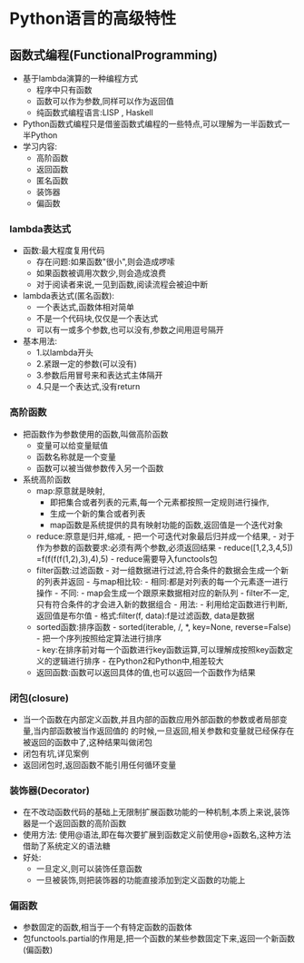 # Python语言的高级特性

## 函数式编程(FunctionalProgramming)
- 基于lambda演算的一种编程方式
  - 程序中只有函数
  - 函数可以作为参数,同样可以作为返回值
  - 纯函数式编程语言:LISP , Haskell
- Python函数式编程只是借鉴函数式编程的一些特点,可以理解为一半函数式一半Python
- 学习内容:
  - 高阶函数
  - 返回函数
  - 匿名函数
  - 装饰器
  - 偏函数

### lambda表达式
- 函数:最大程度复用代码
  - 存在问题:如果函数"很小",则会造成啰嗦
  - 如果函数被调用次数少,则会造成浪费
  - 对于阅读者来说,一见到函数,阅读流程会被迫中断
- lambda表达式(匿名函数):
  - 一个表达式,函数体相对简单
  - 不是一个代码块,仅仅是一个表达式
  - 可以有一或多个参数,也可以没有,参数之间用逗号隔开
- 基本用法:
  - 1.以lambda开头
  - 2.紧跟一定的参数(可以没有)
  - 3.参数后用冒号来和表达式主体隔开
  - 4.只是一个表达式,没有return
### 高阶函数
- 把函数作为参数使用的函数,叫做高阶函数
  - 变量可以给变量赋值
  - 函数名称就是一个变量
  - 函数可以被当做参数传入另一个函数
- 系统高阶函数
  - map:原意就是映射,
      - 即把集合或者列表的元素,每一个元素都按照一定规则进行操作,
      - 生成一个新的集合或者列表
      - map函数是系统提供的具有映射功能的函数,返回值是一个迭代对象
  - reduce:原意是归并,缩减,
         - 把一个可迭代对象最后归并成一个结果,
         - 对于作为参数的函数要求:必须有两个参数,必须返回结果
         - reduce([1,2,3,4,5]) =f(f(f(f(1,2),3),4),5)
         - reduce需要导入functools包
  - filter函数:过滤函数
             - 对一组数据进行过滤,符合条件的数据会生成一个新的列表并返回
             - 与map相比较:
                - 相同:都是对列表的每一个元素逐一进行操作
                - 不同:
                    - map会生成一个跟原来数据相对应的新队列
                    - filter不一定,只有符合条件的才会进入新的数据组合
             - 用法:
                - 利用给定函数进行判断,返回值是布尔值
                - 格式:filter(f, data):f是过滤函数, data是数据
  - sorted函数:排序函数
           - sorted(iterable, /, *, key=None, reverse=False)
           - 把一个序列按照给定算法进行排序  
           - key:在排序前对每一个函数进行key函数运算,可以理解成按照key函数定义的逻辑进行排序
           - 在Python2和Python中,相差较大  
  - 返回函数:函数可以返回具体的值,也可以返回一个函数作为结果
### 闭包(closure)
- 当一个函数在内部定义函数,并且内部的函数应用外部函数的参数或者局部变量,当内部函数被当作返回值的
  的时候,一旦返回,相关参数和变量就已经保存在被返回的函数中了,这种结果叫做闭包
- 闭包有坑,详见案例
- 返回闭包时,返回函数不能引用任何循环变量
### 装饰器(Decorator)
- 在不改动函数代码的基础上无限制扩展函数功能的一种机制,本质上来说,装饰器是一个返回函数的高阶函数
- 使用方法: 使用@语法,即在每次要扩展到函数定义前使用@+函数名,这种方法借助了系统定义的语法糖
- 好处:
    - 一旦定义,则可以装饰任意函数
    - 一旦被装饰,则把装饰器的功能直接添加到定义函数的功能上
### 偏函数
- 参数固定的函数,相当于一个有特定函数的函数体
- 包functools.partial的作用是,把一个函数的某些参数固定下来,返回一个新函数(偏函数)